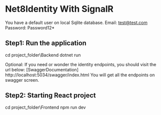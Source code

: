 # Net8Identity With SignalR

You have a default user on local Sqlite database.
Email: test@test.com
Password: Password12\*

## Step1: Run the application

cd project_folder\Backend
dotnet run

Optional: If you need or wonder the identity endpoints, you should visit the url below:
[SwaggerDocumentation] http://localhost:5034/swagger/index.html
You will get all the endpoints on swagger screen.

## Step2: Starting React project

cd project_folder\Frontend
npm run dev
